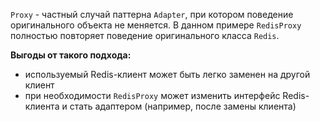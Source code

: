 `Proxy` - частный случай паттерна `Adapter`, при котором поведение оригинального объекта не меняется.
В данном примере `RedisProxy` полностью повторяет поведение оригинального класса `Redis`.

**Выгоды от такого подхода:**
- используемый Redis-клиент может быть легко заменен на другой клиент
- при необходимости `RedisProxy` может изменить интерфейс Redis-клиента и стать адаптером (например, после замены клиента)
